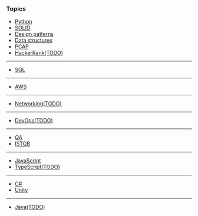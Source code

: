 ### Topics
- [Python](python.md)
- [SOLID](solid.md)
- [Design patterns](design_patterns.md)
- [Data structures](data_structures.md)
- [PCAP](pcap.ipynb)
- [HackerRank(TODO)](hackerrank.md)
- ---
- [SQL](sql/sql.md)
- ---
- [AWS](aws/aws.md)
- ---
- [Networking(TODO)](networking/networking.md)
- ---
- [DevOps(TODO)](devops/devops.md)
- ---
- [QA](qa.md)
- [ISTQB](istqb/chapters.md)
- ---
- [JavaScript](js/js.md)
- [TypeScript(TODO)](js/ts.md)
- ---
- [C#](csharp.md)
- [Unity](unity.md)
- - ---
- [Java(TODO)](java/java.md)